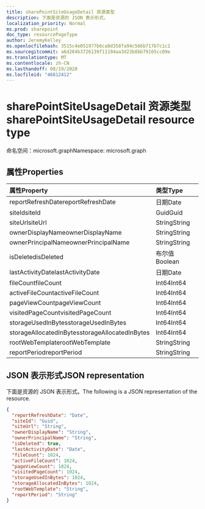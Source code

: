 ```yaml
---
title: sharePointSiteUsageDetail 资源类型
description: 下面是资源的 JSON 表示形式。
localization_priority: Normal
ms.prod: sharepoint
doc_type: resourcePageType
author: JeremyKelley
ms.openlocfilehash: 3515c4e051977b6ca0d358fa94c566b717b7c1c1
ms.sourcegitcommit: a6d284b3726139f11194aa3d23b8bb79165cc09e
ms.translationtype: MT
ms.contentlocale: zh-CN
ms.lasthandoff: 08/19/2020
ms.locfileid: "46812412"
---
```

# <a name="sharepointsiteusagedetail-resource-type"></a><span data-ttu-id="7f305-103">sharePointSiteUsageDetail 资源类型</span><span class="sxs-lookup"><span data-stu-id="7f305-103">sharePointSiteUsageDetail resource type</span></span>

<span data-ttu-id="7f305-104">命名空间：microsoft.graph</span><span class="sxs-lookup"><span data-stu-id="7f305-104">Namespace: microsoft.graph</span></span>

## <a name="properties"></a><span data-ttu-id="7f305-105">属性</span><span class="sxs-lookup"><span data-stu-id="7f305-105">Properties</span></span>

| <span data-ttu-id="7f305-106">属性</span><span class="sxs-lookup"><span data-stu-id="7f305-106">Property</span></span>                | <span data-ttu-id="7f305-107">类型</span><span class="sxs-lookup"><span data-stu-id="7f305-107">Type</span></span>    |
| :---------------------- | :------ |
| <span data-ttu-id="7f305-108">reportRefreshDate</span><span class="sxs-lookup"><span data-stu-id="7f305-108">reportRefreshDate</span></span>       | <span data-ttu-id="7f305-109">日期</span><span class="sxs-lookup"><span data-stu-id="7f305-109">Date</span></span>    |
| <span data-ttu-id="7f305-110">siteId</span><span class="sxs-lookup"><span data-stu-id="7f305-110">siteId</span></span>                  | <span data-ttu-id="7f305-111">Guid</span><span class="sxs-lookup"><span data-stu-id="7f305-111">Guid</span></span>  |
| <span data-ttu-id="7f305-112">siteUrl</span><span class="sxs-lookup"><span data-stu-id="7f305-112">siteUrl</span></span>                 | <span data-ttu-id="7f305-113">String</span><span class="sxs-lookup"><span data-stu-id="7f305-113">String</span></span>  |
| <span data-ttu-id="7f305-114">ownerDisplayName</span><span class="sxs-lookup"><span data-stu-id="7f305-114">ownerDisplayName</span></span>        | <span data-ttu-id="7f305-115">String</span><span class="sxs-lookup"><span data-stu-id="7f305-115">String</span></span>  |
| <span data-ttu-id="7f305-116">ownerPrincipalName</span><span class="sxs-lookup"><span data-stu-id="7f305-116">ownerPrincipalName</span></span>      | <span data-ttu-id="7f305-117">String</span><span class="sxs-lookup"><span data-stu-id="7f305-117">String</span></span>  |
| <span data-ttu-id="7f305-118">isDeleted</span><span class="sxs-lookup"><span data-stu-id="7f305-118">isDeleted</span></span>               | <span data-ttu-id="7f305-119">布尔值</span><span class="sxs-lookup"><span data-stu-id="7f305-119">Boolean</span></span> |
| <span data-ttu-id="7f305-120">lastActivityDate</span><span class="sxs-lookup"><span data-stu-id="7f305-120">lastActivityDate</span></span>        | <span data-ttu-id="7f305-121">日期</span><span class="sxs-lookup"><span data-stu-id="7f305-121">Date</span></span>    |
| <span data-ttu-id="7f305-122">fileCount</span><span class="sxs-lookup"><span data-stu-id="7f305-122">fileCount</span></span>               | <span data-ttu-id="7f305-123">Int64</span><span class="sxs-lookup"><span data-stu-id="7f305-123">Int64</span></span>   |
| <span data-ttu-id="7f305-124">activeFileCount</span><span class="sxs-lookup"><span data-stu-id="7f305-124">activeFileCount</span></span>         | <span data-ttu-id="7f305-125">Int64</span><span class="sxs-lookup"><span data-stu-id="7f305-125">Int64</span></span>   |
| <span data-ttu-id="7f305-126">pageViewCount</span><span class="sxs-lookup"><span data-stu-id="7f305-126">pageViewCount</span></span>           | <span data-ttu-id="7f305-127">Int64</span><span class="sxs-lookup"><span data-stu-id="7f305-127">Int64</span></span>   |
| <span data-ttu-id="7f305-128">visitedPageCount</span><span class="sxs-lookup"><span data-stu-id="7f305-128">visitedPageCount</span></span>        | <span data-ttu-id="7f305-129">Int64</span><span class="sxs-lookup"><span data-stu-id="7f305-129">Int64</span></span>   |
| <span data-ttu-id="7f305-130">storageUsedInBytes</span><span class="sxs-lookup"><span data-stu-id="7f305-130">storageUsedInBytes</span></span>      | <span data-ttu-id="7f305-131">Int64</span><span class="sxs-lookup"><span data-stu-id="7f305-131">Int64</span></span>   |
| <span data-ttu-id="7f305-132">storageAllocatedInBytes</span><span class="sxs-lookup"><span data-stu-id="7f305-132">storageAllocatedInBytes</span></span> | <span data-ttu-id="7f305-133">Int64</span><span class="sxs-lookup"><span data-stu-id="7f305-133">Int64</span></span>   |
| <span data-ttu-id="7f305-134">rootWebTemplate</span><span class="sxs-lookup"><span data-stu-id="7f305-134">rootWebTemplate</span></span>         | <span data-ttu-id="7f305-135">String</span><span class="sxs-lookup"><span data-stu-id="7f305-135">String</span></span>  |
| <span data-ttu-id="7f305-136">reportPeriod</span><span class="sxs-lookup"><span data-stu-id="7f305-136">reportPeriod</span></span>            | <span data-ttu-id="7f305-137">String</span><span class="sxs-lookup"><span data-stu-id="7f305-137">String</span></span>  |

## <a name="json-representation"></a><span data-ttu-id="7f305-138">JSON 表示形式</span><span class="sxs-lookup"><span data-stu-id="7f305-138">JSON representation</span></span>

<span data-ttu-id="7f305-139">下面是资源的 JSON 表示形式。</span><span class="sxs-lookup"><span data-stu-id="7f305-139">The following is a JSON representation of the resource.</span></span>

<!-- {
  "blockType": "resource",
  "@odata.type": "microsoft.graph.sharePointSiteUsageDetail"
} -->

```json
{
  "reportRefreshDate": "Date",
  "siteId": "Guid",
  "siteUrl": "String",
  "ownerDisplayName": "String",
  "ownerPrincipalName": "String",
  "isDeleted": true,
  "lastActivityDate": "Date",
  "fileCount": 1024,
  "activeFileCount": 1024,
  "pageViewCount": 1024,
  "visitedPageCount": 1024,
  "storageUsedInBytes": 1024,
  "storageAllocatedInBytes": 1024,
  "rootWebTemplate": "String",
  "reportPeriod": "String"
}
```
